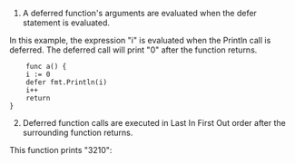 1. A deferred function's arguments are evaluated when the defer statement is evaluated.

In this example, the expression "i" is evaluated when the Println call is deferred. The deferred call will print "0" after the function returns.
```
    func a() {
    i := 0
    defer fmt.Println(i)
    i++
    return
}
```
2. Deferred function calls are executed in Last In First Out order after the surrounding function returns.

This function prints "3210":